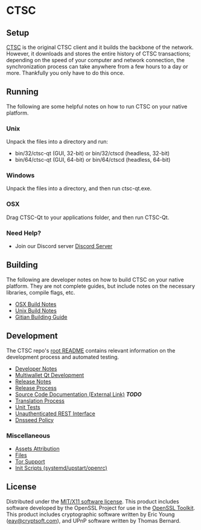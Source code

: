 CTSC
=====================

Setup
---------------------
[CTSC](https://www.ctscoin.net) is the original CTSC client and it builds the backbone of the network. However, it downloads and stores the entire history of CTSC transactions; depending on the speed of your computer and network connection, the synchronization process can take anywhere from a few hours to a day or more. Thankfully you only have to do this once.

Running
---------------------
The following are some helpful notes on how to run CTSC on your native platform.

### Unix

Unpack the files into a directory and run:

- bin/32/ctsc-qt (GUI, 32-bit) or bin/32/ctscd (headless, 32-bit)
- bin/64/ctsc-qt (GUI, 64-bit) or bin/64/ctscd (headless, 64-bit)

### Windows

Unpack the files into a directory, and then run ctsc-qt.exe.

### OSX

Drag CTSC-Qt to your applications folder, and then run CTSC-Qt.

### Need Help?

* Join our Discord server [Discord Server](https://discordapp.com/invite/9nzt37V)

Building
---------------------
The following are developer notes on how to build CTSC on your native platform. They are not complete guides, but include notes on the necessary libraries, compile flags, etc.

- [OSX Build Notes](build-osx.md)
- [Unix Build Notes](build-unix.md)
- [Gitian Building Guide](gitian-building.md)

Development
---------------------
The CTSC repo's [root README](https://github.com/ctsc/ctsc/blob/master/README.md) contains relevant information on the development process and automated testing.

- [Developer Notes](developer-notes.md)
- [Multiwallet Qt Development](multiwallet-qt.md)
- [Release Notes](release-notes.md)
- [Release Process](release-process.md)
- [Source Code Documentation (External Link)](https://dev.visucore.com/bitcoin/doxygen/) ***TODO***
- [Translation Process](translation_process.md)
- [Unit Tests](unit-tests.md)
- [Unauthenticated REST Interface](REST-interface.md)
- [Dnsseed Policy](dnsseed-policy.md)

### Miscellaneous
- [Assets Attribution](assets-attribution.md)
- [Files](files.md)
- [Tor Support](tor.md)
- [Init Scripts (systemd/upstart/openrc)](init.md)

License
---------------------
Distributed under the [MIT/X11 software license](http://www.opensource.org/licenses/mit-license.php).
This product includes software developed by the OpenSSL Project for use in the [OpenSSL Toolkit](https://www.openssl.org/). This product includes
cryptographic software written by Eric Young ([eay@cryptsoft.com](mailto:eay@cryptsoft.com)), and UPnP software written by Thomas Bernard.
